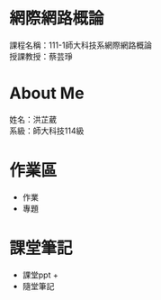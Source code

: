 # 網際網路概論
課程名稱：111-1師大科技系網際網路概論  
授課教授：蔡芸琤
# About Me
姓名：洪芷葳  
系級：師大科技114級
# 作業區
+ 作業
+ 專題
# 課堂筆記
+ 課堂ppt
  +
+ 隨堂筆記

